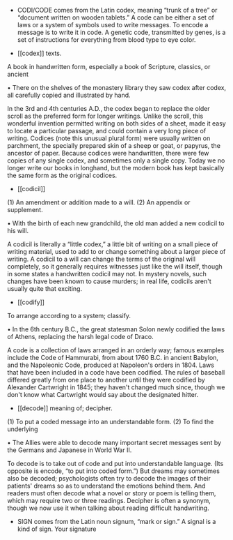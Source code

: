 - CODI/CODE  comes  from  the  Latin  codex,  meaning  “trunk  of  a  tree”  or  “document  written  on
wooden tablets.” A code can be either a set of laws or a system of symbols used to write messages.
To  encode  a  message  is  to  write  it  in  code.  A  genetic  code,  transmitted  by  genes,  is  a  set  of
instructions for everything from blood type to eye color.

- [[codex]] 
texts. 

 A book in handwritten form, especially a book of Scripture, classics, or ancient

• There on the shelves of the monastery library they saw codex after codex, all carefully copied and
illustrated by hand. 

In the 3rd and 4th centuries A.D., the codex began to replace the older scroll as the preferred form for
longer writings. Unlike the scroll, this wonderful invention permitted writing on both sides of a sheet,
made it easy to locate a particular passage, and could contain a very long piece of writing. Codices
(note this unusual plural form) were usually written on parchment, the specially prepared skin of a
sheep or goat, or papyrus, the ancestor of paper. Because codices were handwritten, there were few
copies of any single codex, and sometimes only a single copy. Today we no longer write our books in
longhand, but the modern book has kept basically the same form as the original codices.

- [[codicil]] 

 (1) An amendment or addition made to a will. (2) An appendix or supplement. 

• With the birth of each new grandchild, the old man added a new codicil to his will. 

A codicil is literally a “little codex,” a little bit of writing on a small piece of writing material, used
to add to or change something about a larger piece of writing. A codicil to a will can change the terms
of the original will completely, so it generally requires witnesses just like the will itself, though in
some states a handwritten codicil may not. In mystery novels, such changes have been known to cause
murders; in real life, codicils aren't usually quite that exciting.

- [[codify]] 

 To arrange according to a system; classify. 

• In the 6th century B.C., the great statesman Solon newly codified the laws of Athens, replacing the
harsh legal code of Draco. 

A code  is  a  collection  of  laws  arranged  in  an  orderly  way;  famous  examples  include  the  Code  of
Hammurabi,  from  about  1760  B.C.  in  ancient  Babylon,  and  the  Napoleonic  Code,  produced  at
Napoleon's orders in 1804. Laws that have been included in a code have been codified. The rules of
baseball differed greatly from one place to another until they were codified by Alexander Cartwright
in 1845; they haven't changed much since, though we don't know what Cartwright would say about the
designated hitter.

- [[decode]] 
meaning of; decipher. 

 (1) To put a coded message into an understandable form. (2) To find the underlying

• The Allies were able to decode many important secret messages sent by the Germans and Japanese
in World War II. 

To decode is to take out of code and put into understandable language. (Its opposite is encode, “to put
into coded form.”) But dreams may sometimes also be decoded; psychologists often try to decode the
images of their patients' dreams so as to understand the emotions behind them. And readers must often
decode  what  a  novel  or  story  or  poem  is  telling  them,  which  may  require  two  or  three  readings.
Decipher is often a synonym, though we now use it when talking about reading difficult handwriting.

- SIGN comes from the Latin noun signum, “mark or sign.” A signal is a kind of sign. Your signature
